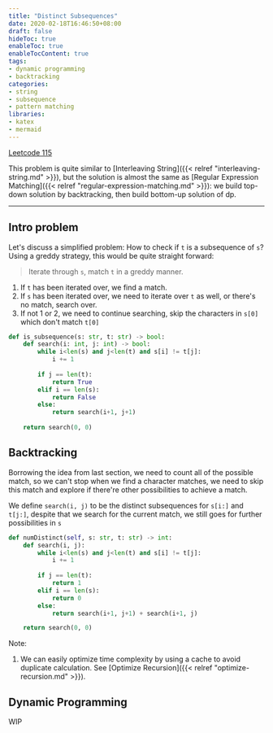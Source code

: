 ```yaml
---
title: "Distinct Subsequences"
date: 2020-02-18T16:46:50+08:00
draft: false
hideToc: true
enableToc: true
enableTocContent: true
tags:
- dynamic programming
- backtracking
categories:
- string
- subsequence
- pattern matching
libraries:
- katex
- mermaid
---
```


<!--more-->

[Leetcode 115](https://leetcode.com/problems/distinct-subsequences/)

This problem is quite similar to [Interleaving String]({{< relref "interleaving-string.md" >}}), but the solution is almost the same as [Regular Expression Matching]({{< relref "regular-expression-matching.md" >}}): we build top-down solution by backtracking, then build bottom-up solution of dp. 

---

## Intro problem

Let's discuss a simplified problem: How to check if `t` is a subsequence of `s`? Using a greddy strategy, this would be quite straight forward:

> Iterate through `s`, match `t` in a greddy manner.

1. If `t` has been iterated over, we find a match.
2. If `s` has been iterated over, we need to iterate over `t` as well, or there's no match, search over.
3. If not 1 or 2, we need to continue searching, skip the characters in `s[0]` which don't match `t[0]`

```python
def is_subsequence(s: str, t: str) -> bool:
    def search(i: int, j: int) -> bool:
        while i<len(s) and j<len(t) and s[i] != t[j]:
            i += 1
        
        if j == len(t):
            return True
        elif i == len(s):
            return False
        else:
            return search(i+1, j+1)
    
    return search(0, 0)
```

## Backtracking
Borrowing the idea from last section, we need to count all of the possible match, so we can't stop when we find a character matches, we need to skip this match and explore if there're other possibilities to achieve a match.

We define `search(i, j)` to be the distinct subsequences for `s[i:]` and `t[j:]`, despite that we search for the current match, we still goes for further possibilities in `s`

```python
def numDistinct(self, s: str, t: str) -> int:
    def search(i, j):
        while i<len(s) and j<len(t) and s[i] != t[j]:
            i += 1
        
        if j == len(t):
            return 1
        elif i == len(s):
            return 0
        else:
            return search(i+1, j+1) + search(i+1, j)

    return search(0, 0)
```
Note:
1. We can easily optimize time complexity by using a cache to avoid duplicate calculation. See [Optimize Recursion]({{< relref "optimize-recursion.md" >}}).

## Dynamic Programming

WIP